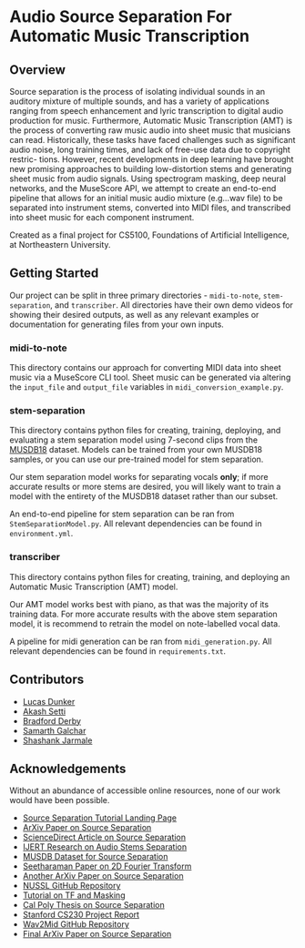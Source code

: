# Audio Source Separation For Automatic Music Transcription

## Overview
Source separation is the process of isolating individual
sounds in an auditory mixture of multiple sounds, and has
a variety of applications ranging from speech enhancement
and lyric transcription to digital audio production for
music. Furthermore, Automatic Music Transcription (AMT)
is the process of converting raw music audio into sheet music
that musicians can read. Historically, these tasks have
faced challenges such as significant audio noise, long training
times, and lack of free-use data due to copyright restric-
tions. However, recent developments in deep learning have
brought new promising approaches to building low-distortion
stems and generating sheet music from audio signals.
Using spectrogram masking, deep neural networks, and the
MuseScore API, we attempt to create an end-to-end pipeline
that allows for an initial music audio mixture (e.g...wav file)
to be separated into instrument stems, converted into MIDI
files, and transcribed into sheet music for each component
instrument.

Created as a final project for CS5100, Foundations of Artificial Intelligence, at Northeastern University.

## Getting Started
Our project can be split in three primary directories - `midi-to-note`, `stem-separation`, and `transcriber`. All directories have their own demo videos for showing their desired outputs, as well as any relevant examples or documentation for generating files from your own inputs.

### midi-to-note
This directory contains our approach for converting MIDI data into sheet music via a MuseScore CLI tool. Sheet music can be generated via altering the `input_file` and `output_file` variables in `midi_conversion_example.py`.

### stem-separation
This directory contains python files for creating, training, deploying, and evaluating a stem separation model using 7-second clips from the [MUSDB18](https://sigsep.github.io/datasets/musdb.html) dataset. Models can be trained from your own MUSDB18 samples, or you can use our pre-trained model for stem separation. 

Our stem separation model works for separating vocals **only**; if more accurate results or more stems are desired, you will likely want to train a model with the entirety of the MUSDB18 dataset rather than our subset.

An end-to-end pipeline for stem separation can be ran from `StemSeparationModel.py`. All relevant dependencies can be found in `environment.yml`. 

### transcriber 
This directory contains python files for creating, training, and deploying an Automatic Music Transcription (AMT) model. 

Our AMT model works best with piano, as that was the majority of its training data. For more accurate results with the above stem separation model, it is recommend to retrain the model on note-labelled vocal data. 

A pipeline for midi generation can be ran from `midi_generation.py`. All relevant dependencies can be found in `requirements.txt`.                                       

## Contributors
- [Lucas Dunker](https://github.com/Lucas-Dunker)
- [Akash Setti](https://github.com/asetti2002)
- [Bradford Derby](https://github.com/bderbs30)
- [Samarth Galchar](https://github.com/Samarthvg)
- [Shashank Jarmale](https://github.com/shashjar)

## Acknowledgements

Without an abundance of accessible online resources, none of our work would have been possible. 

  - [Source Separation Tutorial Landing Page](https://source-separation.github.io/tutorial/landing.html)
  - [ArXiv Paper on Source Separation](https://arxiv.org/pdf/1810.11520)
  - [ScienceDirect Article on Source Separation](https://www.sciencedirect.com/science/article/pii/S1877050920310152?via%3Dihub)
  - [IJERT Research on Audio Stems Separation](https://www.ijert.org/research/audio-stems-separation-using-deep-learning-IJERTV10IS030074.pdf)
  - [MUSDB Dataset for Source Separation](https://sigsep.github.io/datasets/musdb.html)
  - [Seetharaman Paper on 2D Fourier Transform](https://pseeth.github.io/public/papers/seetharaman_2dft_waspaa2017.pdf)
  - [Another ArXiv Paper on Source Separation](https://arxiv.org/pdf/1806.03185)
  - [NUSSL GitHub Repository](https://github.com/nussl/nussl)
  - [Tutorial on TF and Masking](https://source-separation.github.io/tutorial/basics/tf_and_masking.html)
  - [Cal Poly Thesis on Source Separation](https://digitalcommons.calpoly.edu/cgi/viewcontent.cgi?article=3064&context=theses)
  - [Stanford CS230 Project Report](https://cs230.stanford.edu/projects_spring_2020/reports/38948801.pdf)
  - [Wav2Mid GitHub Repository](https://github.com/jsleep/wav2mid)
  - [Final ArXiv Paper on Source Separation](https://arxiv.org/pdf/1710.11153)
